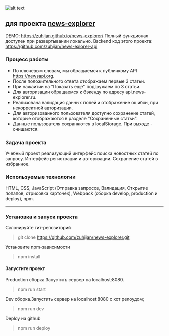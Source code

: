 ![alt text](https://i.ibb.co/yQwyp0R/123.png "Logo NewsExplorer")

## для проекта [news-explorer](http://news-explorer.ru/)

DEMO: https://zuhijan.github.io/news-explorer/
Полный функционал доступен при развертывании локально. 
Backend код этого проекта: https://github.com/zuhijan/news-exlorer-api


### Процесс работы
- По ключевым словам, мы обращаемся к публичкому API  https://newsapi.org.
- После положительного ответа отображаем первые 3 статьи. 
- При нажаитии на "Показать еще"
подгружаем по 3 статьи. 
- Для авторизации обращаемся к бэкенду по адресу api.news-explorer.ru.
- Реализована валидация данных полей и отображение ошибки, при некорректной авторизации.
- Для авторизованного пользователя доступно сохранение статей, 
которые отображаются в разделе "Сохраненные статьи".
- Данные пользователя сохраняются в localStorage. При выходе - очищаются. 


### Задача проекта
Учебный проект реализующий интерфейс поиска новостных статей по запросу. 
Интерфейс регистрации и авторизации. Сохранение статей в избранное.

### Используемые технологии
HTML, CSS, 
JavaScript (Отправка запросов, Валидация, Открытие попапов, отрисовка карточек), 
Webpack (сборка develop, production и deploy), npm.


---
### Установка и запуск проекта

Склонируйте гит-репозиторий
> git clone <https://github.com/zuhijan/news-explorer.git>

Установите npm-зависимости
> npm install

#### Запустите проект

Production сборка.Запустить сервер на localhost:8080.
> npm run start

Dev сборка.Запустить сервер на localhost:8080 с хот релоудом;
> npm run dev

Deploy на github
> npm run deploy

